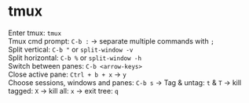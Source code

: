 # tmux
Enter tmux: ```tmux```  
Tmux cmd prompt: ```C-b :``` -> separate multiple commands with ```;```  
Split vertical: ```C-b "``` or ```split-window -v```  
Split horizontal: ```C-b %``` or ```split-window -h```  
Switch between panes: ```C-b <arrow-keys>```  
Close active pane: ```Ctrl + b + x``` -> ```y```  
Choose sessions, windows and panes: ```C-b s``` -> Tag & untag: ```t``` & ```T``` -> kill tagged: ```X``` -> kill all: ```x``` -> exit tree: ```q```  
